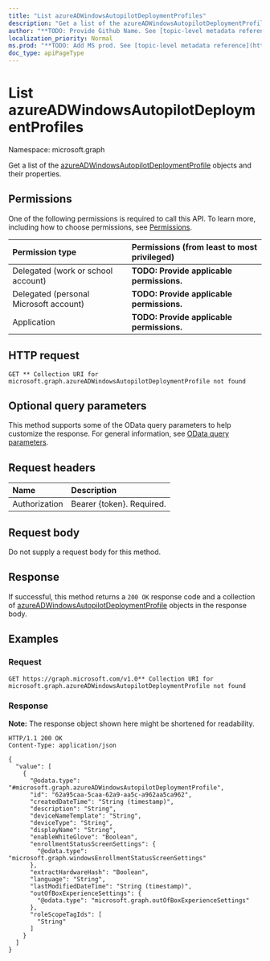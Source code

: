 ```yaml
---
title: "List azureADWindowsAutopilotDeploymentProfiles"
description: "Get a list of the azureADWindowsAutopilotDeploymentProfile objects and their properties."
author: "**TODO: Provide Github Name. See [topic-level metadata reference](https://msgo.azurewebsites.net/add/document/guidelines/metadata.html#topic-level-metadata)**"
localization_priority: Normal
ms.prod: "**TODO: Add MS prod. See [topic-level metadata reference](https://msgo.azurewebsites.net/add/document/guidelines/metadata.html#topic-level-metadata)**"
doc_type: apiPageType
---
```


# List azureADWindowsAutopilotDeploymentProfiles
Namespace: microsoft.graph



Get a list of the [azureADWindowsAutopilotDeploymentProfile](../resources/azureadwindowsautopilotdeploymentprofile.md) objects and their properties.

## Permissions
One of the following permissions is required to call this API. To learn more, including how to choose permissions, see [Permissions](/graph/permissions-reference).

|Permission type|Permissions (from least to most privileged)|
|:---|:---|
|Delegated (work or school account)|**TODO: Provide applicable permissions.**|
|Delegated (personal Microsoft account)|**TODO: Provide applicable permissions.**|
|Application|**TODO: Provide applicable permissions.**|

## HTTP request

<!-- {
  "blockType": "ignored"
}
-->
``` http
GET ** Collection URI for microsoft.graph.azureADWindowsAutopilotDeploymentProfile not found
```

## Optional query parameters
This method supports some of the OData query parameters to help customize the response. For general information, see [OData query parameters](/graph/query-parameters).

## Request headers
|Name|Description|
|:---|:---|
|Authorization|Bearer {token}. Required.|

## Request body
Do not supply a request body for this method.

## Response

If successful, this method returns a `200 OK` response code and a collection of [azureADWindowsAutopilotDeploymentProfile](../resources/azureadwindowsautopilotdeploymentprofile.md) objects in the response body.

## Examples

### Request
<!-- {
  "blockType": "request",
  "name": "list_azureadwindowsautopilotdeploymentprofile"
}
-->
``` http
GET https://graph.microsoft.com/v1.0** Collection URI for microsoft.graph.azureADWindowsAutopilotDeploymentProfile not found
```


### Response
**Note:** The response object shown here might be shortened for readability.
<!-- {
  "blockType": "response",
  "truncated": true,
  "@odata.type": "Collection(microsoft.graph.azureADWindowsAutopilotDeploymentProfile)"
}
-->
``` http
HTTP/1.1 200 OK
Content-Type: application/json

{
  "value": [
    {
      "@odata.type": "#microsoft.graph.azureADWindowsAutopilotDeploymentProfile",
      "id": "62a95caa-5caa-62a9-aa5c-a962aa5ca962",
      "createdDateTime": "String (timestamp)",
      "description": "String",
      "deviceNameTemplate": "String",
      "deviceType": "String",
      "displayName": "String",
      "enableWhiteGlove": "Boolean",
      "enrollmentStatusScreenSettings": {
        "@odata.type": "microsoft.graph.windowsEnrollmentStatusScreenSettings"
      },
      "extractHardwareHash": "Boolean",
      "language": "String",
      "lastModifiedDateTime": "String (timestamp)",
      "outOfBoxExperienceSettings": {
        "@odata.type": "microsoft.graph.outOfBoxExperienceSettings"
      },
      "roleScopeTagIds": [
        "String"
      ]
    }
  ]
}
```

